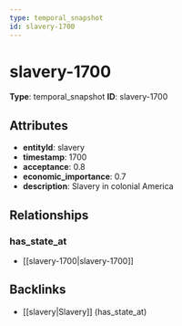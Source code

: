 ```yaml
---
type: temporal_snapshot
id: slavery-1700
---
```


# slavery-1700

**Type**: temporal_snapshot
**ID**: slavery-1700

## Attributes

- **entityId**: slavery
- **timestamp**: 1700
- **acceptance**: 0.8
- **economic_importance**: 0.7
- **description**: Slavery in colonial America

## Relationships

### has_state_at

- [[slavery-1700|slavery-1700]]

## Backlinks

- [[slavery|Slavery]] (has_state_at)

